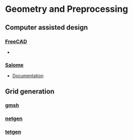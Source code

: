 # Geometry and Preprocessing

## Computer assisted design

### [FreeCAD](https://www.freecad.org/)

- 

### [Salome](https://www.salome-platform.org/)

- [Documentation](https://docs.salome-platform.org/latest/main/gui.html)

## Grid generation

### [gmsh](https://gmsh.info/)

### [netgen](https://ngsolve.org/)

### [tetgen](https://wias-berlin.de/software/tetgen/1.5/index.html)

